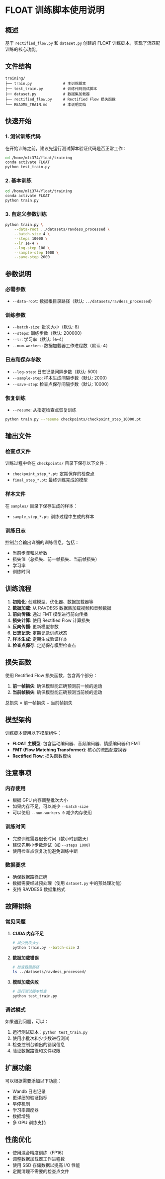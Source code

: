 # FLOAT 训练脚本使用说明

## 概述

基于 `rectified_flow.py` 和 `dataset.py` 创建的 FLOAT 训练脚本，实现了流匹配训练的核心功能。

## 文件结构

```
training/
├── train.py              # 主训练脚本
├── test_train.py         # 训练代码测试脚本
├── dataset.py            # 数据集加载器
├── rectified_flow.py     # Rectified Flow 损失函数
└── README_TRAIN.md       # 本说明文档
```

## 快速开始

### 1. 测试训练代码

在开始训练之前，建议先运行测试脚本验证代码是否正常工作：

```bash
cd /home/mli374/float/training
conda activate FLOAT
python test_train.py
```

### 2. 基本训练

```bash
cd /home/mli374/float/training
conda activate FLOAT
python train.py
```

### 3. 自定义参数训练

```bash
python train.py \
    --data-root ../datasets/ravdess_processed \
    --batch-size 4 \
    --steps 10000 \
    --lr 1e-4 \
    --log-step 100 \
    --sample-step 1000 \
    --save-step 2000
```

## 参数说明

### 必需参数

- `--data-root`: 数据根目录路径（默认: `../datasets/ravdess_processed`）

### 训练参数

- `--batch-size`: 批次大小（默认: 8）
- `--steps`: 训练步数（默认: 200000）
- `--lr`: 学习率（默认: 1e-4）
- `--num-workers`: 数据加载器工作进程数（默认: 4）

### 日志和保存参数

- `--log-step`: 日志记录间隔步数（默认: 500）
- `--sample-step`: 样本生成间隔步数（默认: 2000）
- `--save-step`: 检查点保存间隔步数（默认: 10000）

### 恢复训练

- `--resume`: 从指定检查点恢复训练

```bash
python train.py --resume checkpoints/checkpoint_step_10000.pt
```

## 输出文件

### 检查点文件

训练过程中会在 `checkpoints/` 目录下保存以下文件：

- `checkpoint_step_*.pt`: 定期保存的检查点
- `final_step_*.pt`: 最终训练完成的模型

### 样本文件

在 `samples/` 目录下保存生成的样本：

- `sample_step_*.pt`: 训练过程中生成的样本

### 训练日志

控制台会输出详细的训练信息，包括：

- 当前步骤和总步数
- 损失值（总损失、前一帧损失、当前帧损失）
- 学习率
- 训练时间

## 训练流程

1. **初始化**: 创建模型、优化器、数据加载器等
2. **数据加载**: 从 RAVDESS 数据集加载视频和音频数据
3. **前向传播**: 通过 FMT 模型进行前向传播
4. **损失计算**: 使用 Rectified Flow 计算损失
5. **反向传播**: 更新模型参数
6. **日志记录**: 定期记录训练状态
7. **样本生成**: 定期生成验证样本
8. **检查点保存**: 定期保存模型检查点

## 损失函数

使用 Rectified Flow 损失函数，包含两个部分：

1. **前一帧损失**: 确保模型能正确预测前一帧的运动
2. **当前帧损失**: 确保模型能正确预测当前帧的运动

总损失 = 前一帧损失 + 当前帧损失

## 模型架构

训练脚本使用以下模型组件：

- **FLOAT 主模型**: 包含运动编码器、音频编码器、情感编码器和 FMT
- **FMT (Flow Matching Transformer)**: 核心的流匹配变换器
- **Rectified Flow**: 损失函数模块

## 注意事项

### 内存使用

- 根据 GPU 内存调整批次大小
- 如果内存不足，可以减少 `--batch-size`
- 可以使用 `--num-workers 0` 减少内存使用

### 训练时间

- 完整训练需要很长时间（数小时到数天）
- 建议先用小步数测试（如 `--steps 1000`）
- 使用检查点恢复功能避免训练中断

### 数据要求

- 确保数据路径正确
- 数据需要经过预处理（使用 `dataset.py` 中的预处理功能）
- 支持 RAVDESS 数据集格式

## 故障排除

### 常见问题

1. **CUDA 内存不足**
   ```bash
   # 减少批次大小
   python train.py --batch-size 2
   ```

2. **数据加载错误**
   ```bash
   # 检查数据路径
   ls ../datasets/ravdess_processed/
   ```

3. **模型加载失败**
   ```bash
   # 运行测试脚本检查
   python test_train.py
   ```

### 调试模式

如果遇到问题，可以：

1. 运行测试脚本：`python test_train.py`
2. 使用小批次和少步数进行测试
3. 检查控制台输出的错误信息
4. 验证数据路径和文件权限

## 扩展功能

可以根据需要添加以下功能：

- Wandb 日志记录
- 更详细的验证指标
- 早停机制
- 学习率调度器
- 数据增强
- 多 GPU 训练支持

## 性能优化

- 使用混合精度训练（FP16）
- 调整数据加载器工作进程数
- 使用 SSD 存储数据以提高 I/O 性能
- 定期清理不需要的检查点文件

